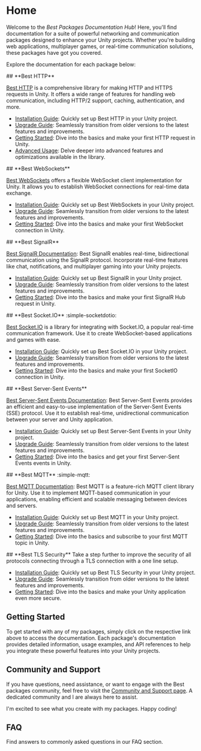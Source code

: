 # Home

Welcome to the _Best Packages Documentation Hub_! Here, you'll find documentation for a suite of powerful networking and communication packages designed to enhance your Unity projects. 
Whether you're building web applications, multiplayer games, or real-time communication solutions, these packages have got you covered.

Explore the documentation for each package below:

<div class="cards-container" markdown>

<div class="card" markdown="block">
## **Best HTTP**

[Best HTTP](HTTP/index.md) is a comprehensive library for making HTTP and HTTPS requests in Unity. 
It offers a wide range of features for handling web communication, including HTTP/2 support, caching, authentication, and more.

- [Installation Guide](HTTP/installation.md): Quickly set up Best HTTP in your Unity project.
- [Upgrade Guide](HTTP/upgrade-guide.md): Seamlessly transition from older versions to the latest features and improvements.
- [Getting Started](HTTP/getting-started/index.md): Dive into the basics and make your first HTTP request in Unity.
- [Advanced Usage](HTTP/intermediate-topics/index.md): Delve deeper into advanced features and optimizations available in the library.
</div>

<div class="card" markdown="block">
## **Best WebSockets**

[Best WebSockets](WebSockets/index.md) offers a flexible WebSocket client implementation for Unity. 
It allows you to establish WebSocket connections for real-time data exchange.

- [Installation Guide](WebSockets/installation.md): Quickly set up Best WebSockets in your Unity project.
- [Upgrade Guide](WebSockets/upgrade-guide.md): Seamlessly transition from older versions to the latest features and improvements.
- [Getting Started](WebSockets/getting-started/index.md): Dive into the basics and make your first WebSocket connection in Unity.
</div>

<div class="card" markdown="block">
## **Best SignalR**

[Best SignalR Documentation](SignalR/index.md): Best SignalR enables real-time, bidirectional communication using the SignalR protocol. 
Incorporate real-time features like chat, notifications, and multiplayer gaming into your Unity projects.

- [Installation Guide](SignalR/installation.md): Quickly set up Best SignalR in your Unity project.
- [Upgrade Guide](SignalR/upgrade-guide.md): Seamlessly transition from older versions to the latest features and improvements.
- [Getting Started](SignalR/getting-started/index.md): Dive into the basics and make your first SignalR Hub request in Unity.
</div>

<div class="card" markdown="block">
## **Best Socket.IO** :simple-socketdotio:

[Best Socket.IO](SocketIO/index.md) is a library for integrating with Socket.IO, a popular real-time communication framework. 
Use it to create WebSocket-based applications and games with ease.

- [Installation Guide](SocketIO/installation.md): Quickly set up Best Socket.IO in your Unity project.
- [Upgrade Guide](SocketIO/upgrade-guide.md): Seamlessly transition from older versions to the latest features and improvements.
- [Getting Started](SocketIO/getting-started/index.md): Dive into the basics and make your first SocketIO connection in Unity.
</div>

<div class="card" markdown="block">
## **Best Server-Sent Events**

[Best Server-Sent Events Documentation](ServerSentEvents/index.md): Best Server-Sent Events provides an efficient and easy-to-use implementation of the Server-Sent Events (SSE) protocol. 
Use it to establish real-time, unidirectional communication between your server and Unity application.

- [Installation Guide](ServerSentEvents/installation.md): Quickly set up Best Server-Sent Events in your Unity project.
- [Upgrade Guide](ServerSentEvents/upgrade-guide.md): Seamlessly transition from older versions to the latest features and improvements.
- [Getting Started](ServerSentEvents/getting-started/index.md): Dive into the basics and get your first Server-Sent Events events in Unity.
</div>

<div class="card" markdown="block">
## **Best MQTT** :simple-mqtt:

[Best MQTT Documentation](MQTT/index.md): Best MQTT is a feature-rich MQTT client library for Unity. 
Use it to implement MQTT-based communication in your applications, enabling efficient and scalable messaging between devices and servers.

- [Installation Guide](MQTT/installation.md): Quickly set up Best MQTT in your Unity project.
- [Upgrade Guide](MQTT/upgrade-guide.md): Seamlessly transition from older versions to the latest features and improvements.
- [Getting Started](MQTT/getting-started/index.md): Dive into the basics and subscribe to your first MQTT topic in Unity.
</div>

<div class="card" markdown="block">
## **Best TLS Security**
Take a step further to improve the security of all protocols connecting through a TLS connection with a one line setup.

- [Installation Guide](TLSSecurity/installation.md): Quickly set up Best TLS Security in your Unity project.
- [Upgrade Guide](TLSSecurity/upgrade-guide.md): Seamlessly transition from older versions to the latest features and improvements.
- [Getting Started](TLSSecurity/getting-started/index.md): Dive into the basics and make your Unity application even more secure.
</div>

</div>

## Getting Started

To get started with any of my packages, simply click on the respective link above to access the documentation. 
Each package's documentation provides detailed information, usage examples, and API references to help you integrate these powerful features into your Unity projects.

## Community and Support

If you have questions, need assistance, or want to engage with the Best packages community, feel free to visit the [Community and Support page](Shared/support.md).
A dedicated community and I are always here to assist.

I'm excited to see what you create with my packages. Happy coding!

## FAQ

Find answers to commonly asked questions in our FAQ section.